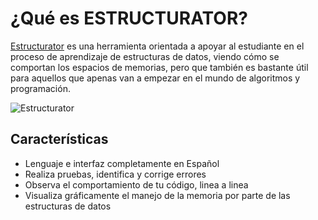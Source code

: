 # ¿Qué es ESTRUCTURATOR?

[Estructurator](https://estjs-jeanbenitez.c9.io/app/) es una herramienta orientada a apoyar al estudiante
en el proceso de aprendizaje de estructuras de datos, viendo cómo se comportan los espacios de memorias,
pero que también es bastante útil para aquellos que apenas van a empezar en el mundo de algoritmos y programación.


![Estructurator](http://i.imgur.com/ePkcp0o.gif)

## Características

* Lenguaje e interfaz completamente en Español
* Realiza pruebas, identifica y corrige errores
* Observa el comportamiento de tu código, linea a linea
* Visualiza gráficamente el manejo de la memoria por parte de las estructuras de datos